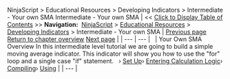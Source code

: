 ﻿
NinjaScript \> Educational Resources \> Developing Indicators \> Intermediate \- Your own SMA
Intermediate \- Your own SMA
| \<\< [Click to Display Table of Contents](intermediate_-_your_own_sma.md) \>\> **Navigation:**     [NinjaScript](ninjascript-1.md) \> [Educational Resources](educational_resources-1.md) \> [Developing Indicators](developing_indicators-1.md) \> Intermediate \- Your own SMA | [Previous page](using4-1.md) [Return to chapter overview](developing_indicators-1.md) [Next page](set_up6-1.md) |
| --- | --- |
 
| Your Own SMA Overview In this intermediate level tutorial we are going to build a simple moving average indicator. This indicator will show you how to use the "for" loop and a single case "if" statement.   › [Set Up](set_up6-1.md)› [Entering Calculation Logic](entering_calculation_logic3-1.md)› [Compiling](compiling3-1.md)› [Using](using3-1.md) |
| --- |
